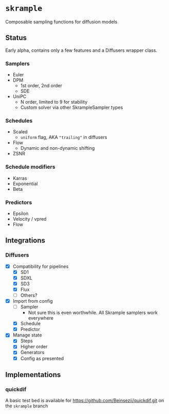 # `skrample`
Composable sampling functions for diffusion models

## Status
Early alpha, contains only a few features and a Diffusers wrapper class.

### Samplers
- Euler
- DPM
  - 1st order, 2nd order
  - SDE
- UniPC
  - N order, limited to 9 for stability
  - Custom solver via other SkrampleSampler types

### Schedules
- Scaled
  - `uniform` flag, AKA `"trailing"` in diffusers
- Flow
  - Dynamic and non-dynamic shifting
- ZSNR

### Schedule modifiers
- Karras
- Exponential
- Beta

### Predictors
- Epsilon
- Velocity / vpred
- Flow

## Integrations
### Diffusers
- [X] Compatibility for pipelines
  - [X] SD1
  - [X] SDXL
  - [X] SD3
  - [X] Flux
  - [ ] Others?
- [X] Import from config
  - [ ] Sampler
    - Not sure this is even worthwhile. All Skrample samplers work everywhere
  - [X] Schedule
  - [X] Predictor
- [X] Manage state
  - [X] Steps
  - [X] Higher order
  - [X] Generators
  - [X] Config as presented

## Implementations
### quickdif
A basic test bed is available for https://github.com/Beinsezii/quickdif.git on the `skrample` branch
